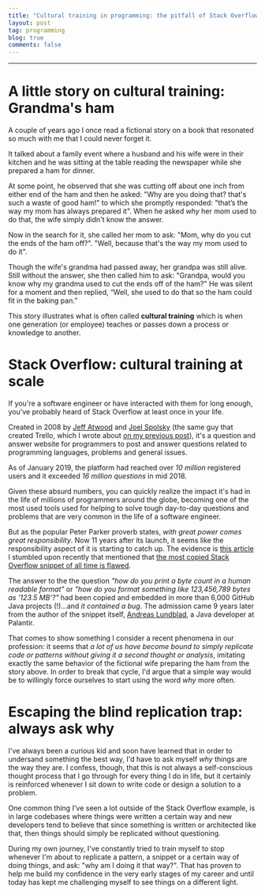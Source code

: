 ```yaml
---
title: "Cultural training in programming: the pitfall of Stack Overflow phenomena"
layout: post
tag: programming
blog: true
comments: false
---
```


------------------------------------

<!-- <div style="text-align:center" markdown="1">
<img src="https://user-images.githubusercontent.com/6345197/69908242-2b98f000-13ab-11ea-9c1e-20542d41725e.png" width="800" class="img-responsive center-block" />
</div> -->

# A little story on cultural training: Grandma's ham

A couple of years ago I once read a fictional story on a book that resonated so much with me that I could never forget it. 

It talked about a family event where a husband and his wife were in their kitchen and he was sitting at the table reading the newspaper while she prepared a ham for dinner. 

At some point, he observed that she was cutting off about one inch from either end of the ham and then he asked: "Why are you doing that? that's such a waste of good ham!" to which she promptly responded: "that’s the way my mom has always prepared it". When he asked *why* her mom used to do that, the wife simply didn't know the answer.

Now in the search for it, she called her mom to ask: "Mom, why do you cut the ends of the ham off?". "Well, because that's the way my mom used to do it".

Though the wife's grandma had passed away, her grandpa was still alive. Still without the answer, she then called him to ask: "Grandpa, would you know why my grandma used to cut the ends off of the ham?" He was silent for a moment and then replied, “Well, she used to do that so the ham could fit in the baking pan.”

This story illustrates what is often called **cultural training** which is when one generation (or employee) teaches or passes down a process or knowledge to another. 

# Stack Overflow: cultural training at scale

If you're a software engineer or have interacted with them for long enough, you've probably heard of Stack Overflow at least once in your life.

Created in 2008 by <a href="https://en.wikipedia.org/wiki/Jeff_Atwood" target="_blank">Jeff Atwood</a> and <a href="https://en.wikipedia.org/wiki/Joel_Spolsky" target="_blank">Joel Spolsky</a> (the same guy that created Trello, which I wrote about <a href="https://toribeiro.com/taking-your-trello-board-to-the-next-level-essential-plugins-to-boost-its-power/" target="_blank">on my previous post</a>), it's a question and answer website for programmers to post and answer questions related to programming languages, problems and general issues.

As of January 2019, the platform had reached over *10 million* registered users and it exceeded *16 million questions* in mid 2018.

Given these absurd numbers, you can quickly realize the impact it's had in the life of millions of programmers around the globe, becoming one of the most used tools used for helping to solve tough day-to-day questions and problems that are very common in the life of a software engineer.

But as the popular Peter Parker proverb states, *with great power comes great responsibility*. Now 11 years after its launch, it seems like the responsibility aspect of it is starting to catch up. The evidence is <a href="https://www.zdnet.com/article/the-most-copied-stackoverflow-java-code-snippet-contains-a-bug/" target="_blank">this article</a> I stumbled upon recently that mentioned that <a href="https://programming.guide/worlds-most-copied-so-snippet.html" target="_blank">the most copied Stack Overflow snippet of all time is flawed</a>.

The answer to the the question *"how do you print a byte count in a human readable format"* or *"how do you format something like 123,456,789 bytes as '123.5 MB'?"* had been copied and embedded in more than 6,000 GitHub Java projects (!)...and *it contained a bug*. The admission came 9 years later from the author of the snippet itself, <a href="https://aioo.be/" target="_blank">Andreas Lundblad</a>, a Java developer at Palantir.

That comes to show something I consider a recent phenomena in our profession: it seems that *a lot of us have become bound to simply replicate code or patterns without giving it a second thought or analysis*, imitating exactly the same behavior of the fictional wife preparing the ham from the story above. In order to break that cycle, I'd argue that a simple way would be to willingly force ourselves to start using the word *why* more often.

# Escaping the blind replication trap: always ask why

I've always been a curious kid and soon have learned that in order to undersand something the best way, I'd have to ask myself *why* things are the way they are. I confess, though, that this is not always a self-conscious thought process that I go through for every thing I do in life, but it certainly is reinforced whenever I sit down to write code or design a solution to a problem. 

One common thing I've seen a lot outside of the Stack Overflow example, is in large codebases where things were written a certain way and new developers tend to believe that since something is written or architected like that, then things should simply be replicated without questioning. 

During my own journey, I've constantly tried to train myself to stop whenever I'm about to replicate a pattern, a snippet or a certain way of doing things, and ask: "why am I doing it that way?". That has proven to help me build my confidence in the very early stages of my career and until today has kept me challenging myself to see things on a different light.